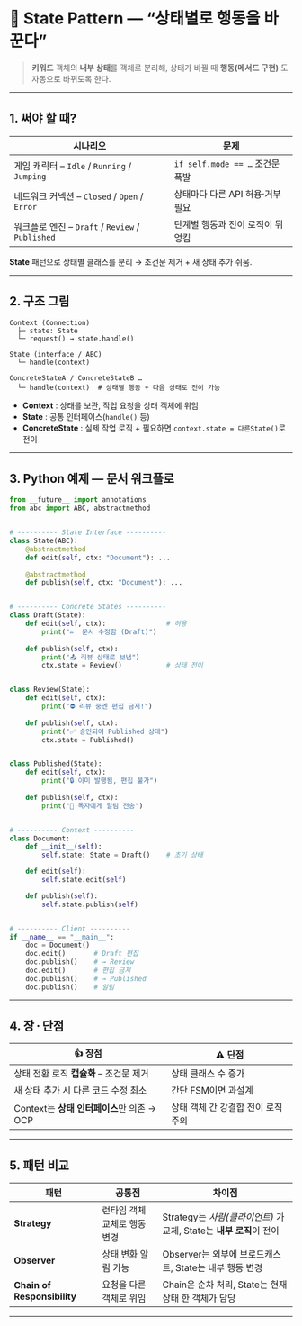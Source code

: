 # 🔄 State Pattern — “상태별로 행동을 바꾼다”

> **키워드**
> 객체의 **내부 상태**를 객체로 분리해, 상태가 바뀔 때 **행동(메서드 구현)** 도 자동으로 바뀌도록 한다.

---

## 1. 써야 할 때?

| 시나리오                                       | 문제                         |
| ------------------------------------------ | -------------------------- |
| 게임 캐릭터 – `Idle` / `Running` / `Jumping`    | `if self.mode == …` 조건문 폭발 |
| 네트워크 커넥션 – `Closed` / `Open` / `Error`     | 상태마다 다른 API 허용·거부 필요       |
| 워크플로 엔진 – `Draft` / `Review` / `Published` | 단계별 행동과 전이 로직이 뒤엉킴         |

**State** 패턴으로 상태별 클래스를 분리 → 조건문 제거 + 새 상태 추가 쉬움.

---

## 2. 구조 그림

```
Context (Connection)
  ├─ state: State
  └─ request() → state.handle()

State (interface / ABC)
  └─ handle(context)

ConcreteStateA / ConcreteStateB …
  └─ handle(context)  # 상태별 행동 + 다음 상태로 전이 가능
```

* **Context** : 상태를 보관, 작업 요청을 상태 객체에 위임
* **State** : 공통 인터페이스(`handle()` 등)
* **ConcreteState** : 실제 작업 로직 + 필요하면 `context.state = 다른State()`로 전이

---

## 3. Python 예제 — **문서 워크플로**

```python
from __future__ import annotations
from abc import ABC, abstractmethod


# ---------- State Interface ----------
class State(ABC):
    @abstractmethod
    def edit(self, ctx: "Document"): ...
    
    @abstractmethod
    def publish(self, ctx: "Document"): ...


# ---------- Concrete States ----------
class Draft(State):
    def edit(self, ctx):               # 허용
        print("✏️  문서 수정함 (Draft)")
    
    def publish(self, ctx):
        print("📤 리뷰 상태로 보냄")
        ctx.state = Review()           # 상태 전이


class Review(State):
    def edit(self, ctx):
        print("⛔ 리뷰 중엔 편집 금지!")
    
    def publish(self, ctx):
        print("✅ 승인되어 Published 상태")
        ctx.state = Published()


class Published(State):
    def edit(self, ctx):
        print("🔒 이미 발행됨, 편집 불가")
    
    def publish(self, ctx):
        print("🔔 독자에게 알림 전송")


# ---------- Context ----------
class Document:
    def __init__(self):
        self.state: State = Draft()    # 초기 상태

    def edit(self):
        self.state.edit(self)

    def publish(self):
        self.state.publish(self)


# ---------- Client ----------
if __name__ == "__main__":
    doc = Document()
    doc.edit()       # Draft 편집
    doc.publish()    # → Review
    doc.edit()       # 편집 금지
    doc.publish()    # → Published
    doc.publish()    # 알림
```

---

## 4. 장 · 단점

| 👍 장점                           | ⚠️ 단점                |
| ------------------------------- | -------------------- |
| 상태 전환 로직 **캡슐화** – 조건문 제거       | 상태 클래스 수 증가          |
| 새 상태 추가 시 다른 코드 수정 최소           | 간단 FSM이면 과설계         |
| Context는 **상태 인터페이스**만 의존 → OCP | 상태 객체 간 강결합 전이 로직 주의 |

---

## 5. 패턴 비교

| 패턴                          | 공통점              | 차이점                                              |
| --------------------------- | ---------------- | ------------------------------------------------ |
| **Strategy**                | 런타임 객체 교체로 행동 변경 | Strategy는 *사람(클라이언트)* 가 교체, State는 **내부 로직**이 전이 |
| **Observer**                | 상태 변화 알림 가능      | Observer는 외부에 브로드캐스트, State는 내부 행동 변경            |
| **Chain of Responsibility** | 요청을 다른 객체로 위임    | Chain은 순차 처리, State는 현재 상태 한 객체가 담당              |

---